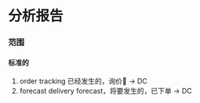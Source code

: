 # 分析报告

### 范围

#### 标准的

1. order tracking 
   已经发生的，询价 -&gt;  DC
2. forecast
   delivery forecast，将要发生的，已下单 -&gt; DC




